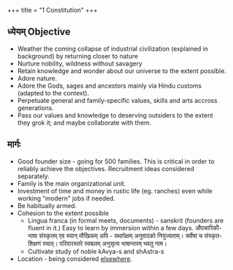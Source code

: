 +++
title = "1 Constitution"
+++

## ध्येयम् Objective
- Weather the coming collapse of industrial civilization (explained in background) by returning closer to nature
- Nurture nobility, wildness without savagery
- Retain knowledge and wonder about our universe to the extent possible. 
- Adore nature.
- Adore the Gods, sages and ancestors mainly via Hindu customs (adapted to the context).
- Perpetuate general and family-specific values, skills and arts accross generations. 
- Pass our values and knowledge to deserving outsiders to the extent they grok it; and maybe collaborate with them.

## मार्गः 
- Good founder size - going for 500 families. This is critical in order to reliably achieve the objectives. Recruitment ideas considered separately.
- Family is the main organizational unit.
- Investment of time and money in rustic life (eg. ranches) even while working "modern" jobs if needed.
- Be habitually armed.
- Cohesion to the extent possible
  - Lingua franca (in formal meets, documents) - sanskrit (founders are fluent in it.) Easy to learn by immersion within a few days. औपचारिकी-भाषा संस्कृतम् एव स्यान् मौखिकम् अपि - यथापेक्षम् अनुवादको नियुज्यताम्। सर्वेषां च संस्कृत-शिक्षणं स्यात्। परिवारस्तरे स्वबलम् अनुसृत्य भाषान्तरम् भवतु नाम।
  - Cultivate study of noble kAvya-s and shAstra-s
- Location - being considered [elsewhere](../settlement-prospects).

